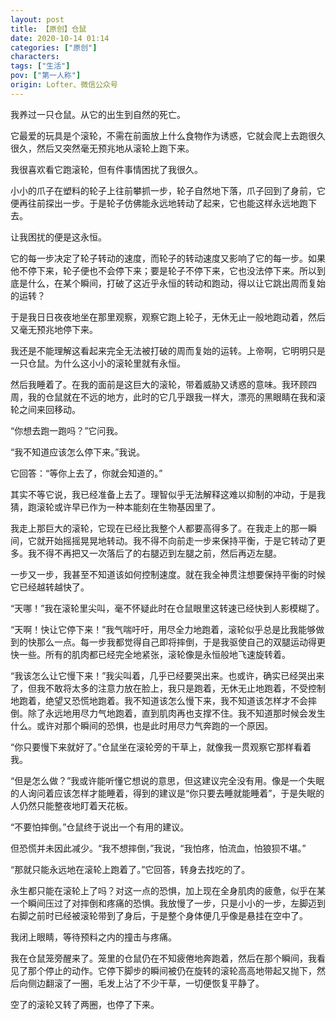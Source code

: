 ```yaml
---
layout: post
title: 【原创】仓鼠
date: 2020-10-14 01:14
categories: ["原创"]
characters: 
tags: ["生活"]
pov: ["第一人称"]
origin: Lofter、微信公众号
---
```


我养过一只仓鼠。从它的出生到自然的死亡。

它最爱的玩具是个滚轮，不需在前面放上什么食物作为诱惑，它就会爬上去跑很久很久，然后又突然毫无预兆地从滚轮上跑下来。

我很喜欢看它跑滚轮，但有件事情困扰了我很久。

小小的爪子在塑料的轮子上往前攀抓一步，轮子自然地下落，爪子回到了身前，它便再往前探出一步。于是轮子仿佛能永远地转动了起来，它也能这样永远地跑下去。

让我困扰的便是这永恒。

它的每一步决定了轮子转动的速度，而轮子的转动速度又影响了它的每一步。如果他不停下来，轮子便也不会停下来；要是轮子不停下来，它也没法停下来。所以到底是什么，在某个瞬间，打破了这近乎永恒的转动和跑动，得以让它跳出周而复始的运转？

于是我日日夜夜地坐在那里观察，观察它跑上轮子，无休无止一般地跑动着，然后又毫无预兆地停下来。

我还是不能理解这看起来完全无法被打破的周而复始的运转。上帝啊，它明明只是一只仓鼠。为什么这小小的滚轮里就有永恒。

然后我睡着了。在我的面前是这巨大的滚轮，带着威胁又诱惑的意味。我环顾四周，我的仓鼠就在不远的地方，此时的它几乎跟我一样大，漂亮的黑眼睛在我和滚轮之间来回移动。

“你想去跑一跑吗？”它问我。

“我不知道应该怎么停下来。”我说。

它回答：“等你上去了，你就会知道的。”

其实不等它说，我已经准备上去了。理智似乎无法解释这难以抑制的冲动，于是我猜，跑滚轮或许早已作为一种本能刻在生物基因里了。

我走上那巨大的滚轮，它现在已经比我整个人都要高得多了。在我走上的那一瞬间，它就开始摇摇晃晃地转动。我不得不向前走一步来保持平衡，于是它转动了更多。我不得不再把又一次落后了的右腿迈到左腿之前，然后再迈左腿。

一步又一步，我甚至不知道该如何控制速度。就在我全神贯注想要保持平衡的时候它已经越转越快了。

“天哪！”我在滚轮里尖叫，毫不怀疑此时在仓鼠眼里这转速已经快到人影模糊了。

“天啊！快让它停下来！”我气喘吁吁，用尽全力地跑着，滚轮似乎总是比我能够做到的快那么一点。每一步我都觉得自己即将摔倒，于是我驱使自己的双腿运动得更快一些。所有的肌肉都已经完全地紧张，滚轮像是永恒般地飞速旋转着。

“我该怎么让它慢下来！”我尖叫着，几乎已经要哭出来。也或许，确实已经哭出来了，但我不敢将太多的注意力放在脸上，我只是跑着，无休无止地跑着，不受控制地跑着，绝望又恐慌地跑着。我不知道该怎么慢下来，我不知道该怎样才不会摔倒。除了永远地用尽力气地跑着，直到肌肉再也支撑不住。我不知道那时候会发生什么。或许对那个瞬间的恐惧，也是此时用尽力气奔跑的一个原因。

“你只要慢下来就好了。”仓鼠坐在滚轮旁的干草上，就像我一贯观察它那样看着我。

“但是怎么做？”我或许能听懂它想说的意思，但这建议完全没有用。像是一个失眠的人询问着应该怎样才能睡着，得到的建议是“你只要去睡就能睡着”，于是失眠的人仍然只能整夜地盯着天花板。

“不要怕摔倒。”仓鼠终于说出一个有用的建议。

但恐慌并未因此减少。“我不想摔倒，”我说，“我怕疼，怕流血，怕狼狈不堪。”

“那就只能永远地在滚轮上跑着了。”它回答，转身去找吃的了。

永生都只能在滚轮上了吗？对这一点的恐惧，加上现在全身肌肉的疲惫，似乎在某一个瞬间压过了对摔倒和疼痛的恐惧。我放慢了一步，只是小小的一步，左脚迈到右脚之前时已经被滚轮带到了身后，于是整个身体便几乎像是悬挂在空中了。

我闭上眼睛，等待预料之内的撞击与疼痛。

我在仓鼠笼旁醒来了。笼里的仓鼠仍在不知疲倦地奔跑着，然后在那个瞬间，我看见了那个停止的动作。它停下脚步的瞬间被仍在旋转的滚轮高高地带起又抛下，然后向侧边翻滚了一圈，毛发上沾了不少干草，一切便恢复平静了。

空了的滚轮又转了两圈，也停了下来。
